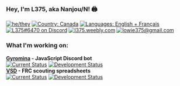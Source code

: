 ### Hey, I'm L375, aka Nanjou/N! 🖨️

[![he/they][pronouns]][pronouns]
[![Country: Canada][country]][country]
[![Languages: English + Français][lang]][lang]  
[![L375#6470 on Discord][discord]](https://discord.com)
[![l375.weebly.com][website]](https://l375.weebly.com)
[![lowie375@gmail.com][email]](mailto:lowie375@gmail.com)

### What I'm working on:

**[Gyromina](https://github.com/lowie375/gyromina) - JavaScript Discord bot**<br>
[![Current Status][gyr-now]][gyr-now]
[![Development Status][gyr-dev]][gyr-dev]<br>
**[VSD](https://github.com/lowie375/vsd) - FRC scouting spreadsheets**<br>
[![Current Status][vsd-now]][vsd-now]
[![Development Status][vsd-dev]][vsd-dev]

<!-- Badges -->
[pronouns]: https://img.shields.io/badge/pronouns-he%2Fthey-e34fcd
[country]: https://img.shields.io/badge/country-canada-f24040
[lang]: https://img.shields.io/badge/languages-english%20%2B%20fran%C3%A7ais-f39316
[discord]: https://img.shields.io/badge/discord-L375%236740-%237289DA
[website]: https://img.shields.io/badge/website-l375.weebly.com-009663
[email]: https://img.shields.io/badge/email-lowie375%40gmail.com-b84de6

[gyr-now]: https://img.shields.io/badge/currently-online-brightgreen
[vsd-now]: https://img.shields.io/badge/currently-archived-blueviolet

[gyr-dev]: https://img.shields.io/badge/development-ongoing-brightgreen
[vsd-dev]: https://img.shields.io/badge/development-working%20on%20docs-blue
